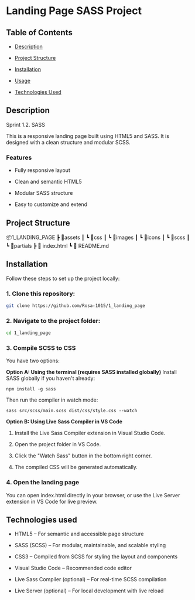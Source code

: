 
# Landing Page SASS Project

## Table of Contents

- [Description](#description)
  
- [Project Structure](#project-structure)
  
- [Installation](#installation)
  
- [Usage](#usage)
  
- [Technologies Used](#technologies-used)

## Description

Sprint 1.2. SASS

This is a responsive landing page built using HTML5 and SASS. It is designed with a clean structure and modular SCSS.

 ### Features

- Fully responsive layout

- Clean and semantic HTML5

- Modular SASS structure

- Easy to customize and extend

## Project Structure 

📦️1_LANDING_PAGE
┣ 📂assets
┃ ┗ 📂css
┃ ┗ 📂images
┃   ┗ 📂icons
┃ ┗ 📂scss
┃   ┗ 📂partials
┣ 📄 index.html
┗ 📄 README.md

## Installation

Follow these steps to set up the project locally:

### 1. Clone this repository:

```bash
git clone https://github.com/Rosa-1015/1_landing_page
```

### 2. Navigate to the project folder:

```bash
cd 1_landing_page
```

### 3. Compile SCSS to CSS
You have two options:

**Option A: Using the terminal (requires SASS installed globally)**
Install SASS globally if you haven't already:
```
npm install -g sass
```
Then run the compiler in watch mode:

```
sass src/scss/main.scss dist/css/style.css --watch
```

**Option B: Using Live Sass Compiler in VS Code**

1. Install the Live Sass Compiler extension in Visual Studio Code.

2. Open the project folder in VS Code.

3. Click the "Watch Sass" button in the bottom right corner.

4. The compiled CSS will be generated automatically.

### 4. Open the landing page
You can open index.html directly in your browser, or use the Live Server extension in VS Code for live preview.

## Technologies used 

- HTML5 – For semantic and accessible page structure

- SASS (SCSS) – For modular, maintainable, and scalable styling

- CSS3 – Compiled from SCSS for styling the layout and components

- Visual Studio Code – Recommended code editor

- Live Sass Compiler (optional) – For real-time SCSS compilation

- Live Server (optional) – For local development with live reload
